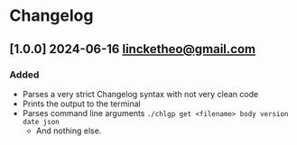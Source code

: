 # Changelog

## [1.0.0] 2024-06-16 <lincketheo@gmail.com>

### Added

- Parses a very strict Changelog syntax with not very clean code
- Prints the output to the terminal 
- Parses command line arguments `./chlgp get <filename> body version date json`
    - And nothing else. 

